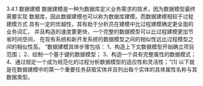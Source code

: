 3.4.1 数据建模
  数据建模是一种为数据库定义业务需求的技术，因为数据模型最终需要实现
数据库，因此数据建模也可以称为数据库建模。而数据建模相较于过程建模方式
具有一定的优越性，其有助于分析员在建模中比过程建模确定更全面的业务词汇，
并且构造的速度要更快，一个完整的数据模型可以比过程建模更加节省时间空间，
在现有系统和新开发系统的数据模型之间的相似性远比过程模型之间的相似性高。
“数据建模具体步骤包括：
1、构造上下文数据模型开始确立项目范围；
2、绘制一个基于键的数据模型；
3、构造一个具有完整属性的数据模式；
4、通过规定一个成为规范化的过程分析数据模型的适应性和灵活性；”[1]
以下就是在数据建模中的第一个重要任务获取实体并且列出每个实体的具体属性名称与其数据类型。
